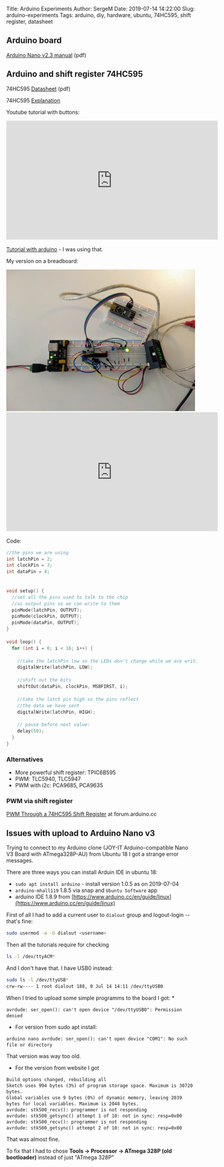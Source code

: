 Title: Arduino Experiments
Author: SergeM
Date: 2019-07-14 14:22:00
Slug: arduino-experiments
Tags: arduino, diy, hardware, ubuntu, 74HC595, shift register, datasheet



## Arduino board

[Arduino Nano v2.3 manual](https://www.arduino.cc/en/uploads/Main/ArduinoNanoManual23.pdf) (pdf)


## Arduino and shift register 74HC595

74HC595 [Datasheet](https://www.diodes.com/assets/Datasheets/74HC595.pdf) (pdf)

74HC595 [Explanation](https://www.theengineeringprojects.com/2017/06/introduction-to-74hc595.html)

Youtube tutorial with buttons:

<iframe width="560" height="315" src="https://www.youtube.com/embed/ameNT2MKDyE" frameborder="0" allow="accelerometer; autoplay; encrypted-media; gyroscope; picture-in-picture" allowfullscreen></iframe>

[Tutorial with arduino](https://labalec.fr/erwan/?p=1288) - I was using that.

My version on a breadboard:

<img src="media/2019-07-14-arduino/arduino-shift-register.jpg" alt="arduino and shift register" width="500px"/>

<iframe width="560" height="315" src="https://www.youtube.com/embed/5Rzq3Mn9984" frameborder="0" allow="accelerometer; autoplay; encrypted-media; gyroscope; picture-in-picture" allowfullscreen></iframe>

Code:
```c++
//the pins we are using
int latchPin = 2;
int clockPin = 3;
int dataPin = 4;


void setup() {
  //set all the pins used to talk to the chip
  //as output pins so we can write to them
  pinMode(latchPin, OUTPUT);
  pinMode(clockPin, OUTPUT);
  pinMode(dataPin, OUTPUT);
}
 
void loop() {
  for (int i = 0; i < 16; i++) {
 
    //take the latchPin low so the LEDs don't change while we are writing data
    digitalWrite(latchPin, LOW);
 
    //shift out the bits
    shiftOut(dataPin, clockPin, MSBFIRST, i);  
 
    //take the latch pin high so the pins reflect
    //the data we have sent
    digitalWrite(latchPin, HIGH);

    // pause before next value:
    delay(50);
  }
}
```

### Alternatives

* More powerful shift register: TPIC6B595
* PWM: TLC5940, TLC5947
* PWM with i2c: PCA9685, PCA9635


### PWM via shift register

[PWM Through a 74HC595 Shift Register](https://forum.arduino.cc/index.php?topic=8183.0) at forum.arduino.cc

## Issues with upload to Arduino Nano v3 

Trying to connect to my Arduino clone (JOY-IT Arduino-compatible Nano V3 Board with ATmega328P-AU) from Ubuntu 18 I got a strange error messages.

There are three ways you can install Arduin IDE in ubuntu 18:
* `sudo apt install arduino` - install version 1.0.5 as on 2019-07-04 
* `arduino-mhall119` 1.8.5 via snap and `Ubuntu Software` app
* arduino IDE 1.8.9 from [https://www.arduino.cc/en/guide/linux](https://www.arduino.cc/en/guide/linux)

First of all I had to add a current user to `dialout` group and logout-login -- that's fine:
```bash
sudo usermod -a -G dialout <username>
```

Then all the tutorials require for checking 
```bash
ls -l /dev/ttyACM*
``` 
And I don't have that. 
I have USB0 instead:
```bash
sudo ls -l /dev/ttyUSB*
crw-rw---- 1 root dialout 188, 0 Jul 14 14:11 /dev/ttyUSB0
```

When I tried to upload some simple programms to the board I got:
* 
```
avrdude: ser_open(): can't open device "/dev/ttyUSB0": Permission denied
```
* For version from sudo apt install:
```
arduino nano avrdude: ser_open(): can't open device "COM1": No such file or directory
```
That version was way too old.

* For the version from website I got
```
Build options changed, rebuilding all
Sketch uses 994 bytes (3%) of program storage space. Maximum is 30720 bytes.
Global variables use 9 bytes (0%) of dynamic memory, leaving 2039 bytes for local variables. Maximum is 2048 bytes.
avrdude: stk500_recv(): programmer is not responding
avrdude: stk500_getsync() attempt 1 of 10: not in sync: resp=0x00
avrdude: stk500_recv(): programmer is not responding
avrdude: stk500_getsync() attempt 2 of 10: not in sync: resp=0x00
```
That was almost fine. 

To fix that I had to chose  **Tools -> Processor -> ATmega 328P (old bootloader)** instead of just "ATmega 328P"
